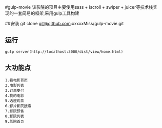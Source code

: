 #gulp-movie
	该影院的项目主要使用sass + iscroll + swiper + juicer等技术栈实现的一套简易的框架,采用gulp工具构建


##安装
	git clone git@github.com:xxxxxMiss/gulp-movie.git

## 运行
	gulp server(http://localhost:3000/dist/view/home.html)


## 大功能点
	1.看电影首页
	2.电影列表
	3.订单支付
	4.我的电影
	5.选座购票
	6.影片影院搜索
	7.影院预售
	8.影院列表
	9.影院首页

